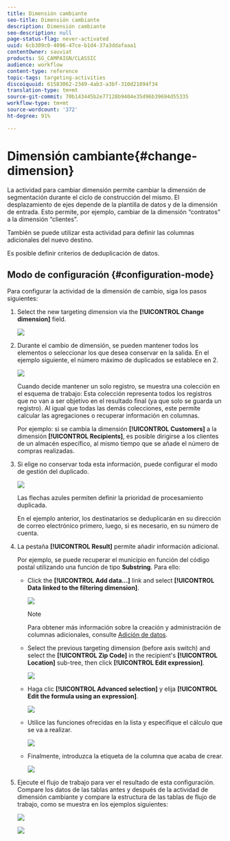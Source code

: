 ```yaml
---
title: Dimensión cambiante
seo-title: Dimensión cambiante
description: Dimensión cambiante
seo-description: null
page-status-flag: never-activated
uuid: 6cb309c0-4096-47ce-b1d4-37a3ddafaaa1
contentOwner: sauviat
products: SG_CAMPAIGN/CLASSIC
audience: workflow
content-type: reference
topic-tags: targeting-activities
discoiquuid: 61583062-2349-4ab3-a3bf-310d21894f34
translation-type: tm+mt
source-git-commit: 70b143445b2e77128b9404e35d96b39694d55335
workflow-type: tm+mt
source-wordcount: '372'
ht-degree: 91%

---
```



# Dimensión cambiante{#change-dimension}

La actividad para cambiar dimensión permite cambiar la dimensión de segmentación durante el ciclo de construcción del mismo. El desplazamiento de ejes depende de la plantilla de datos y de la dimensión de entrada. Esto permite, por ejemplo, cambiar de la dimensión “contratos” a la dimensión “clientes”.

También se puede utilizar esta actividad para definir las columnas adicionales del nuevo destino.

Es posible definir criterios de deduplicación de datos.

## Modo de configuración {#configuration-mode}

Para configurar la actividad de la dimensión de cambio, siga los pasos siguientes:

1. Select the new targeting dimension via the **[!UICONTROL Change dimension]** field.

   ![](assets/s_user_change_dimension_param1.png)

1. Durante el cambio de dimensión, se pueden mantener todos los elementos o seleccionar los que desea conservar en la salida. En el ejemplo siguiente, el número máximo de duplicados se establece en 2.

   ![](assets/s_user_change_dimension_limit.png)

   Cuando decide mantener un solo registro, se muestra una colección en el esquema de trabajo: Esta colección representa todos los registros que no van a ser objetivo en el resultado final (ya que solo se guarda un registro). Al igual que todas las demás colecciones, este permite calcular las agregaciones o recuperar información en columnas.

   Por ejemplo: si se cambia la dimensión **[!UICONTROL Customers]** a la dimensión **[!UICONTROL Recipients]**, es posible dirigirse a los clientes de un almacén específico, al mismo tiempo que se añade el número de compras realizadas.

1. Si elige no conservar toda esta información, puede configurar el modo de gestión del duplicado.

   ![](assets/s_user_change_dimension_param2.png)

   Las flechas azules permiten definir la prioridad de procesamiento duplicada.

   En el ejemplo anterior, los destinatarios se deduplicarán en su dirección de correo electrónico primero, luego, si es necesario, en su número de cuenta.

1. La pestaña **[!UICONTROL Result]** permite añadir información adicional.

   Por ejemplo, se puede recuperar el municipio en función del código postal utilizando una función de tipo **Substring**. Para ello:

   * Click the **[!UICONTROL Add data...]** link and select **[!UICONTROL Data linked to the filtering dimension]**.

      ![](assets/wf_change-dimension_sample_01.png)

      >[!NOTE]
      >
      >Para obtener más información sobre la creación y administración de columnas adicionales, consulte [Adición de datos](../../workflow/using/query.md#adding-data).

   * Select the previous targeting dimension (before axis switch) and select the **[!UICONTROL Zip Code]** in the recipient&#39;s **[!UICONTROL Location]** sub-tree, then click **[!UICONTROL Edit expression]**.

      ![](assets/wf_change-dimension_sample_02.png)

   * Haga clic **[!UICONTROL Advanced selection]** y elija **[!UICONTROL Edit the formula using an expression]**.

      ![](assets/wf_change-dimension_sample_03.png)

   * Utilice las funciones ofrecidas en la lista y especifique el cálculo que se va a realizar.

      ![](assets/wf_change-dimension_sample_04.png)

   * Finalmente, introduzca la etiqueta de la columna que acaba de crear.

      ![](assets/wf_change-dimension_sample_05.png)

1. Ejecute el flujo de trabajo para ver el resultado de esta configuración. Compare los datos de las tablas antes y después de la actividad de dimensión cambiante y compare la estructura de las tablas de flujo de trabajo, como se muestra en los ejemplos siguientes:

   ![](assets/wf_change-dimension_sample_06.png)

   ![](assets/wf_change-dimension_sample_07.png)

